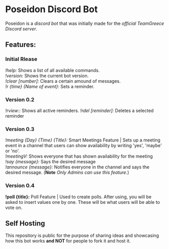 # Poseidon Discord Bot
Poseidon is a _discord bot_ that was initially made for the _official TeamGreece Discord server_.

## Features:
### Initial Rlease   
_!help:_ Shows a list of all available commands.  
_!version:_ Shows the current bot version.  
_!clear [number]:_ Clears a certain amound of messages.  
_!r {time} {Name of event}:_ Sets a reminder.  
### Version 0.2   
_!rview::_ Shows all active reminders.
_!rdel [reminder]:_ Deletes a selected reminder 
### Version 0.3    
 _!meeting {Day} {Time} {Title}:_ Smart Meetings Feature | Sets up a meeting event in a channel that users can show availability by writing 'yes', 'maybe' or 'no'.  
 _!meetingV:_ Shows everyone that has shown availability for the meeting  
 _!say {message}:_ Says the desired message  
 _!announce {message}:_ Notifies everyone in the channel and says the desired message. (__Note__ _Only Admins can use this feature._)  
### Version 0.4
__!poll {title}:__ Poll Feature | Used to create polls. After using, you will be asked to insert values one by one. These will be what users will be able to vote on.
 ## Self Hosting
 This repository is public for the purpose of sharing ideas and showcasing how this bot works __and NOT__ for people to fork it and host it.   
